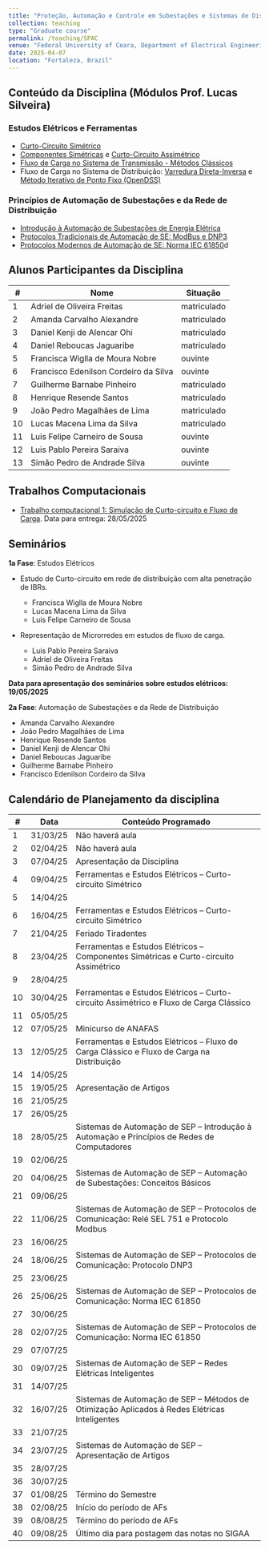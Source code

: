 ```yaml
---
title: "Proteção, Automação e Controle em Subestações e Sistemas de Distribuição Inteligentes"
collection: teaching
type: "Graduate course"
permalink: /teaching/SPAC
venue: "Federal University of Ceara, Department of Electrical Engineering"
date: 2025-04-07
location: "Fortaleza, Brazil"
---
```


## Conteúdo da Disciplina (Módulos Prof. Lucas Silveira)

### Estudos Elétricos e Ferramentas

- [Curto-Circuito Simétrico](https://github.com/lucassm/asp-ufc/blob/main/slides/04-symmetrical-faults.pdf)
- [Componentes Simétricas](https://github.com/lucassm/asp-ufc/blob/main/slides/05-symmetrical-components.pdf) e [Curto-Circuito Assimétrico](https://github.com/lucassm/asp-ufc/blob/main/slides/06-unsymetrical-faults.pdf)
- [Fluxo de Carga no Sistema de Transmissão - Métodos Clássicos](https://github.com/lucassm/asp-ufc/blob/main/slides/07-power-flow.pdf)
- Fluxo de Carga no Sistema de Distribuição: [Varredura Direta-Inversa](https://github.com/lucassm/dist-ufc/blob/master/slides/08-distribution-feeder-analysis.pdf) e [Método Iterativo de Ponto Fixo (OpenDSS)](https://github.com/lucassm/dist-ufc/blob/master/slides/12-OpenDSS-Power-Flow.pdf)

### Princípios de Automação de Subestações e da Rede de Distribuição

- [Introdução à Automação de Subestações de Energia Elétrica]()
- [Protocolos Tradicionais de Automação de SE: ModBus e DNP3]()
- [Protocolos Modernos de Automação de SE: Norma IEC 61850]()d

## Alunos Participantes da Disciplina

| #  | Nome                                  | Situação    |
|----|---------------------------------------|-------------|
| 1  | Adriel de Oliveira Freitas            | matriculado |
| 2  | Amanda Carvalho Alexandre             | matriculado |
| 3  | Daniel Kenji de Alencar Ohi           | matriculado |
| 4  | Daniel Reboucas Jaguaribe             | matriculado |
| 5  | Francisca Wiglla de Moura Nobre       | ouvinte     |
| 6  | Francisco Edenilson Cordeiro da Silva | ouvinte     |
| 7  | Guilherme Barnabe Pinheiro            | matriculado |
| 8  | Henrique Resende Santos               | matriculado |
| 9  | João Pedro Magalhães de Lima          | matriculado |
| 10 | Lucas Macena Lima da Silva            | matriculado |
| 11 | Luis Felipe Carneiro de Sousa         | ouvinte     |
| 12 | Luis Pablo Pereira Saraiva            | ouvinte     |
| 13 | Simão Pedro de Andrade Silva          | ouvinte     |

## Trabalhos Computacionais

- [Trabalho computacional 1: Simulação de Curto-circuito e Fluxo de Carga](https://drive.google.com/file/d/1wK8ty18rXMUKBQ4oFCFB03fmG_qg6yDD/view?usp=sharing). Data para entrega: 28/05/2025

## Seminários

**1a Fase**: Estudos Elétricos

- Estudo de Curto-circuito em rede de distribuição com alta penetração de IBRs.
  - Francisca Wiglla de Moura Nobre
  - Lucas Macena Lima da Silva
  - Luis Felipe Carneiro de Sousa

- Representação de Microrredes em estudos de fluxo de carga.
  - Luis Pablo Pereira Saraiva
  - Adriel de Oliveira Freitas
  - Simão Pedro de Andrade Silva

**Data para apresentação dos seminários sobre estudos elétricos: 19/05/2025**

**2a Fase**: Automação de Subestações e da Rede de Distribuição

- Amanda Carvalho Alexandre
- João Pedro Magalhães de Lima
- Henrique Resende Santos
- Daniel Kenji de Alencar Ohi
- Daniel Reboucas Jaguaribe
- Guilherme Barnabe Pinheiro
- Francisco Edenilson Cordeiro da Silva

## Calendário de Planejamento da disciplina

| #  | Data     | Conteúdo Programado                                                                           |
|----|----------|-----------------------------------------------------------------------------------------------|
| 1  | 31/03/25 | Não haverá aula                                                                               |
| 2  | 02/04/25 | Não haverá aula                                                                               |
| 3  | 07/04/25 | Apresentação da Disciplina                                                                    |
| 4  | 09/04/25 | Ferramentas e Estudos Elétricos – Curto-circuito Simétrico                                    |
| 5  | 14/04/25 |                                                                                               |
| 6  | 16/04/25 | Ferramentas e Estudos Elétricos – Curto-circuito Simétrico                                    |
| 7  | 21/04/25 | Feriado Tiradentes                                                                            |
| 8  | 23/04/25 | Ferramentas e Estudos Elétricos – Componentes Simétricas e Curto-circuito Assimétrico         |
| 9  | 28/04/25 |                                                                                               |
| 10 | 30/04/25 | Ferramentas e Estudos Elétricos – Curto-circuito Assimétrico e Fluxo de Carga Clássico        |
| 11 | 05/05/25 |                                                                                               |
| 12 | 07/05/25 | Minicurso de ANAFAS                                                                           |
| 13 | 12/05/25 | Ferramentas e Estudos Elétricos – Fluxo de Carga Clássico e Fluxo de Carga na Distribuição    |
| 14 | 14/05/25 |                                                                                               |
| 15 | 19/05/25 | Apresentação de Artigos                                                                       |
| 16 | 21/05/25 |                                                                                               |
| 17 | 26/05/25 |                                                                                               |
| 18 | 28/05/25 | Sistemas de Automação de SEP – Introdução à Automação e Princípios de Redes de Computadores   |
| 19 | 02/06/25 |                                                                                               |
| 20 | 04/06/25 | Sistemas de Automação de SEP – Automação de Subestações: Conceitos Básicos                    |
| 21 | 09/06/25 |                                                                                               |
| 22 | 11/06/25 | Sistemas de Automação de SEP – Protocolos de Comunicação: Relé SEL 751 e Protocolo Modbus     |
| 23 | 16/06/25 |                                                                                               |
| 24 | 18/06/25 | Sistemas de Automação de SEP – Protocolos de Comunicação: Protocolo DNP3                      |
| 25 | 23/06/25 |                                                                                               |
| 26 | 25/06/25 | Sistemas de Automação de SEP – Protocolos de Comunicação: Norma IEC 61850                     |
| 27 | 30/06/25 |                                                                                               |
| 28 | 02/07/25 | Sistemas de Automação de SEP – Protocolos de Comunicação: Norma IEC 61850                     |
| 29 | 07/07/25 |                                                                                               |
| 30 | 09/07/25 | Sistemas de Automação de SEP – Redes Elétricas Inteligentes                                   |
| 31 | 14/07/25 |                                                                                               |
| 32 | 16/07/25 | Sistemas de Automação de SEP – Métodos de Otimização Aplicados à Redes Elétricas Inteligentes |
| 33 | 21/07/25 |                                                                                               |
| 34 | 23/07/25 | Sistemas de Automação de SEP – Apresentação de Artigos                                        |
| 35 | 28/07/25 |                                                                                               |
| 36 | 30/07/25 |                                                                                               |
| 37 | 01/08/25 | Término do Semestre                                                                           |
| 38 | 02/08/25 | Início do período de AFs                                                                      |
| 39 | 08/08/25 | Término do período de AFs                                                                     |
| 40 | 09/08/25 | Último dia para postagem das notas no SIGAA                                                   |